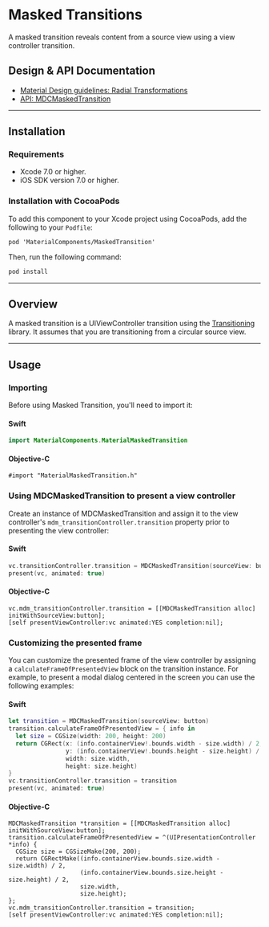 <!--docs:
title: "Masked Transitions"
layout: detail
section: components
excerpt: "A masked transition reveals content from a source view using a view controller transition."
iconId: maskedTransition
path: /catalog/masked-transitions/
api_doc_root: true
-->

# Masked Transitions

A masked transition reveals content from a source view using a view controller transition.

## Design & API Documentation

<ul class="icon-list">
  <li class="icon-list-item icon-list-item--spec"><a href="https://material.io/guidelines/motion/transforming-material.html#transforming-material-radial-transformation">Material Design guidelines: Radial Transformations</a></li>
  <li class="icon-list-item icon-list-item--link"><a href="https://material.io/components/ios/catalog/masked-transitions/api-docs/Classes/MDCMaskedTransition.html">API: MDCMaskedTransition</a></li>
</ul>

- - -

## Installation

### Requirements

- Xcode 7.0 or higher.
- iOS SDK version 7.0 or higher.

### Installation with CocoaPods

To add this component to your Xcode project using CocoaPods, add the following to your `Podfile`:

```
pod 'MaterialComponents/MaskedTransition'
```
<!--{: .code-renderer.code-renderer--install }-->

Then, run the following command:

``` bash
pod install
```

- - -

## Overview

A masked transition is a UIViewController transition using the
[Transitioning](https://github.com/material-motion/transitioning-objc) library. It assumes that you
are transitioning from a circular source view.

- - -

## Usage

### Importing

Before using Masked Transition, you'll need to import it:

<!--<div class="material-code-render" markdown="1">-->
#### Swift
``` swift
import MaterialComponents.MaterialMaskedTransition
```

#### Objective-C

``` objc
#import "MaterialMaskedTransition.h"
```
<!--</div>-->

### Using MDCMaskedTransition to present a view controller

Create an instance of MDCMaskedTransition and assign it to the view controller's
`mdm_transitionController.transition` property prior to presenting the view controller:

<!--<div class="material-code-render" markdown="1">-->
#### Swift
``` swift
vc.transitionController.transition = MDCMaskedTransition(sourceView: button)
present(vc, animated: true)
```

#### Objective-C

``` objc
vc.mdm_transitionController.transition = [[MDCMaskedTransition alloc] initWithSourceView:button];
[self presentViewController:vc animated:YES completion:nil];
```
<!--</div>-->

### Customizing the presented frame

You can customize the presented frame of the view controller by assigning a
`calculateFrameOfPresentedView` block on the transition instance. For example, to present a modal
dialog centered in the screen you can use the following examples:

<!--<div class="material-code-render" markdown="1">-->
#### Swift
``` swift
let transition = MDCMaskedTransition(sourceView: button)
transition.calculateFrameOfPresentedView = { info in
  let size = CGSize(width: 200, height: 200)
  return CGRect(x: (info.containerView!.bounds.width - size.width) / 2,
                y: (info.containerView!.bounds.height - size.height) / 2,
                width: size.width,
                height: size.height)
}
vc.transitionController.transition = transition
present(vc, animated: true)
```

#### Objective-C

``` objc
MDCMaskedTransition *transition = [[MDCMaskedTransition alloc] initWithSourceView:button];
transition.calculateFrameOfPresentedView = ^(UIPresentationController *info) {
  CGSize size = CGSizeMake(200, 200);
  return CGRectMake((info.containerView.bounds.size.width - size.width) / 2,
                    (info.containerView.bounds.size.height - size.height) / 2,
                    size.width,
                    size.height);
};
vc.mdm_transitionController.transition = transition;
[self presentViewController:vc animated:YES completion:nil];
```
<!--</div>-->
